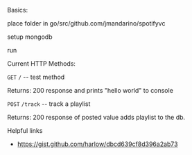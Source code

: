 
Basics:

place folder in go/src/github.com/jmandarino/spotifyvc

setup mongodb 

run

Current HTTP Methods:

`GET` `/` -- test method

Returns: 200 response and prints "hello world" to console


`POST` `/track` -- track a playlist


Returns: 200 response of posted value adds playlist to the db. 

Helpful links
- https://gist.github.com/harlow/dbcd639cf8d396a2ab73
